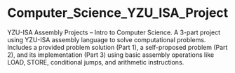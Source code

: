 # Computer_Science_YZU_ISA_Project
YZU-ISA Assembly Projects – Intro to Computer Science. A 3-part project using YZU-ISA assembly language to solve computational problems. Includes a provided problem solution (Part 1), a self-proposed problem (Part 2), and its implementation (Part 3) using basic assembly operations like LOAD, STORE, conditional jumps, and arithmetic instructions.
